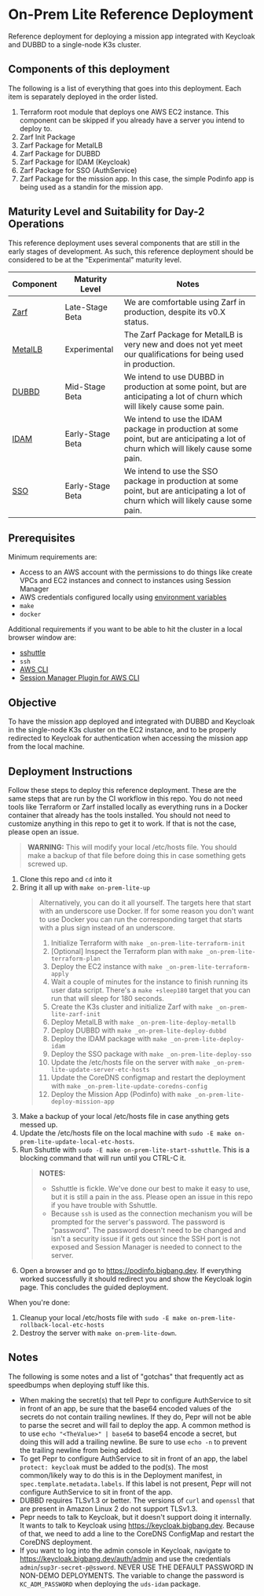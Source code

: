 # On-Prem Lite Reference Deployment

Reference deployment for deploying a mission app integrated with Keycloak and DUBBD to a single-node K3s cluster.

## Components of this deployment

The following is a list of everything that goes into this deployment. Each item is separately deployed in the order listed.

1. Terraform root module that deploys one AWS EC2 instance. This component can be skipped if you already have a server you intend to deploy to.
2. Zarf Init Package
3. Zarf Package for MetalLB
4. Zarf Package for DUBBD
5. Zarf Package for IDAM (Keycloak)
6. Zarf Package for SSO (AuthService)
7. Zarf Package for the mission app. In this case, the simple Podinfo app is being used as a standin for the mission app.

## Maturity Level and Suitability for Day-2 Operations

This reference deployment uses several components that are still in the early stages of development. As such, this reference deployment should be considered to be at the "Experimental" maturity level.

| Component                                                         | Maturity Level   | Notes                                                                                                                                 |
|-------------------------------------------------------------------|------------------|---------------------------------------------------------------------------------------------------------------------------------------|
| [Zarf](https://github.com/defenseunicorns/zarf)                   | Late-Stage Beta  | We are comfortable using Zarf in production, despite its v0.X status.                                                                 |
| [MetalLB](https://github.com/defenseunicorns/uds-package-metallb) | Experimental     | The Zarf Package for MetalLB is very new and does not yet meet our qualifications for being used in production.                       |
| [DUBBD](https://github.com/defenseunicorns/uds-package-dubbd)     | Mid-Stage Beta   | We intend to use DUBBD in production at some point, but are anticipating a lot of churn which will likely cause some pain.            |
| [IDAM](https://github.com/defenseunicorns/uds-idam)               | Early-Stage Beta | We intend to use the IDAM package in production at some point, but are anticipating a lot of churn which will likely cause some pain. |
| [SSO](https://github.com/defenseunicorns/uds-sso)                 | Early-Stage Beta | We intend to use the SSO package in production at some point, but are anticipating a lot of churn which will likely cause some pain.  |

## Prerequisites

Minimum requirements are:
- Access to an AWS account with the permissions to do things like create VPCs and EC2 instances and connect to instances using Session Manager
- AWS credentials configured locally using [environment variables](https://docs.aws.amazon.com/cli/latest/userguide/cli-configure-envvars.html)
- `make`
- `docker`

Additional requirements if you want to be able to hit the cluster in a local browser window are:
- [sshuttle](https://github.com/sshuttle/sshuttle)
- `ssh`
- [AWS CLI](https://docs.aws.amazon.com/cli/latest/userguide/getting-started-install.html)
- [Session Manager Plugin for AWS CLI](https://docs.aws.amazon.com/systems-manager/latest/userguide/session-manager-working-with-install-plugin.html)

## Objective

To have the mission app deployed and integrated with DUBBD and Keycloak in the single-node K3s cluster on the EC2 instance, and to be properly redirected to Keycloak for authentication when accessing the mission app from the local machine.

## Deployment Instructions

Follow these steps to deploy this reference deployment. These are the same steps that are run by the CI workflow in this repo. You do not need tools like Terraform or Zarf installed locally as everything runs in a Docker container that already has the tools installed. You should not need to customize anything in this repo to get it to work. If that is not the case, please open an issue.

> **WARNING:** This will modify your local /etc/hosts file. You should make a backup of that file before doing this in case something gets screwed up.

1. Clone this repo and `cd` into it
2. Bring it all up with `make on-prem-lite-up`
    > Alternatively, you can do it all yourself. The targets here that start with an underscore use Docker. If for some reason you don't want to use Docker you can run the corresponding target that starts with a plus sign instead of an underscore.
    > 1. Initialize Terraform with `make _on-prem-lite-terraform-init`
    > 2. [Optional] Inspect the Terraform plan with `make _on-prem-lite-terraform-plan`
    > 3. Deploy the EC2 instance with `make _on-prem-lite-terraform-apply`
    > 4. Wait a couple of minutes for the instance to finish running its user data script. There's a `make +sleep180` target that you can run that will sleep for 180 seconds.
    > 5. Create the K3s cluster and initialize Zarf with `make _on-prem-lite-zarf-init`
    > 6. Deploy MetalLB with `make _on-prem-lite-deploy-metallb`
    > 7. Deploy DUBBD with `make _on-prem-lite-deploy-dubbd`
    > 8. Deploy the IDAM package with `make _on-prem-lite-deploy-idam`
    > 9. Deploy the SSO package with `make _on-prem-lite-deploy-sso`
    > 10. Update the /etc/hosts file on the server with `make _on-prem-lite-update-server-etc-hosts`
    > 11. Update the CoreDNS configmap and restart the deployment with `make _on-prem-lite-update-coredns-config`
    > 12. Deploy the Mission App (Podinfo) with `make _on-prem-lite-deploy-mission-app`
3. Make a backup of your local /etc/hosts file in case anything gets messed up.
4. Update the /etc/hosts file on the local machine with `sudo -E make on-prem-lite-update-local-etc-hosts`.
5. Run Sshuttle with `sudo -E make on-prem-lite-start-sshuttle`. This is a blocking command that will run until you CTRL-C it.
    > **NOTES:**
    > - Sshuttle is fickle. We've done our best to make it easy to use, but it is still a pain in the ass. Please open an issue in this repo if you have trouble with Sshuttle.
    > - Because `ssh` is used as the connection mechanism you will be prompted for the server's password. The password is "password". The password doesn't need to be changed and isn't a security issue if it gets out since the SSH port is not exposed and Session Manager is needed to connect to the server.
6. Open a browser and go to https://podinfo.bigbang.dev. If everything worked successfully it should redirect you and show the Keycloak login page. This concludes the guided deployment.

When you're done:

1. Cleanup your local /etc/hosts file with `sudo -E make on-prem-lite-rollback-local-etc-hosts`
2. Destroy the server with `make on-prem-lite-down`.

## Notes

The following is some notes and a list of "gotchas" that frequently act as speedbumps when deploying stuff like this.

- When making the secret(s) that tell Pepr to configure AuthService to sit in front of an app, be sure that the base64 encoded values of the secrets do not contain trailing newlines. If they do, Pepr will not be able to parse the secret and will fail to deploy the app. A common method is to use `echo "<TheValue>" | base64` to base64 encode a secret, but doing this will add a trailing newline. Be sure to use `echo -n` to prevent the trailing newline from being added.
- To get Pepr to configure AuthService to sit in front of an app, the label `protect: keycloak` must be added to the pod(s). The most common/likely way to do this is in the Deployment manifest, in `spec.template.metadata.labels`. If this label is not present, Pepr will not configure AuthService to sit in front of the app.
- DUBBD requires TLSv1.3 or better. The versions of `curl` and `openssl` that are present in Amazon Linux 2 do not support TLSv1.3.
- Pepr needs to talk to Keycloak, but it doesn't support doing it internally. It wants to talk to Keycloak using https://keycloak.bigbang.dev. Because of that, we need to add a line to the CoreDNS ConfigMap and restart the CoreDNS deployment.
- If you want to log into the admin console in Keycloak, navigate to https://keycloak.bigbang.dev/auth/admin and use the credentials `admin`/`sup3r-secret-p@ssword`. NEVER USE THE DEFAULT PASSWORD IN NON-DEMO DEPLOYMENTS. The variable to change the password is `KC_ADM_PASSWORD` when deploying the `uds-idam` package.
